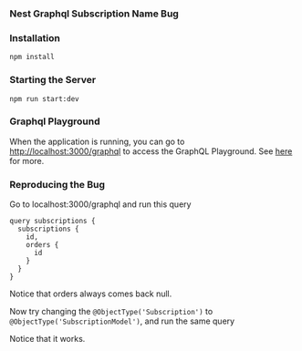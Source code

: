 ### Nest Graphql Subscription Name Bug

### Installation

`npm install`

### Starting the Server

`npm run start:dev`

### Graphql Playground

When the application is running, you can go to [http://localhost:3000/graphql](http://localhost:3000/graphql) to access the GraphQL Playground. See [here](https://docs.nestjs.com/graphql/quick-start#playground) for more.

### Reproducing the Bug

Go to localhost:3000/graphql and run this query

```
query subscriptions {
  subscriptions {
    id,
    orders {
      id
    }
  }
}

```

Notice that orders always comes back null.

Now try changing the `@ObjectType('Subscription')` to `@ObjectType('SubscriptionModel')`, and run the same query

Notice that it works.

